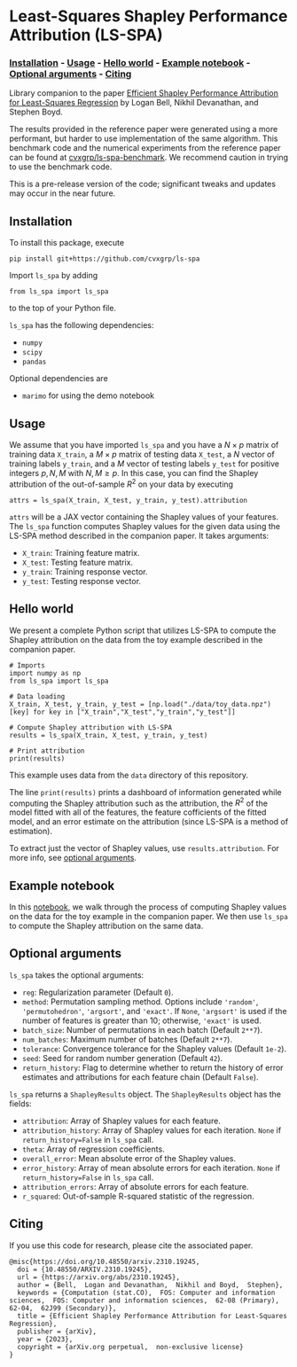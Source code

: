 # Least-Squares Shapley Performance Attribution (LS-SPA)

### [Installation](#Installation) - [Usage](#Usage) - [Hello world](#Hello-world) - [Example notebook](#Example-notebook) - [Optional arguments](#Optional-arguments) - [Citing](#Citing)

Library companion to the paper [Efficient Shapley Performance Attribution for Least-Squares
Regression](https://web.stanford.edu/~boyd/papers/ls_shapley.html) by Logan Bell,
Nikhil Devanathan, and Stephen Boyd.

The results provided in the reference paper were generated using a more performant, but
harder to use implementation of the same algorithm. This benchmark code and the numerical 
experiments from the reference paper can be found at 
[cvxgrp/ls-spa-benchmark](https://github.com/cvxgrp/ls-spa-benchmark). We recommend
caution in trying to use the benchmark code.

This is a pre-release version of the code; significant tweaks and updates may occur in the near future.

## Installation

To install this package, execute
```
pip install git+https://github.com/cvxgrp/ls-spa
```

Import `ls_spa` by adding
```
from ls_spa import ls_spa
```
to the top of your Python file.

`ls_spa` has the following dependencies:
- `numpy`
- `scipy`
- `pandas`

Optional dependencies are
- `marimo` for using the demo notebook

## Usage

We assume that you have imported `ls_spa` and you have a $N\times p$
matrix of training data `X_train`, a $M\times p$ matrix of testing data `X_test`,
a $N$ vector of training labels `y_train`, and a $M$ vector of testing labels `y_test`
for positive integers $p, N, M$ with $N,M\geq p$. In this case, you can find the
Shapley attribution of the out-of-sample $R^2$ on your data by executing

```
attrs = ls_spa(X_train, X_test, y_train, y_test).attribution
```

`attrs` will be a JAX vector containing the Shapley values of your features.
The `ls_spa` function computes Shapley values for the given data using
the LS-SPA method described in the companion paper. It takes arguments:

- `X_train`: Training feature matrix.
- `X_test`: Testing feature matrix.
- `y_train`: Training response vector.
- `y_test`: Testing response vector.

## Hello world

We present a complete Python script that utilizes LS-SPA to compute
the Shapley attribution on the data from the toy example described
in the companion paper.

```
# Imports
import numpy as np
from ls_spa import ls_spa

# Data loading
X_train, X_test, y_train, y_test = [np.load("./data/toy_data.npz")[key] for key in ["X_train","X_test","y_train","y_test"]]

# Compute Shapley attribution with LS-SPA
results = ls_spa(X_train, X_test, y_train, y_test)

# Print attribution
print(results)
```
This example uses data from the `data`
directory of this repository.

The line `print(results)` prints a dashboard of information generated while
computing the Shapley attribution such as the attribution, the $R^2$ of the
model fitted with all of the features, the feature cofficients of the fitted
model, and an error estimate on the attribution (since LS-SPA is a method
of estimation).

To extract just the vector of Shapley values, use `results.attribution`.
For more info, see [optional arguments](#Optional-arguments).

## Example notebook

In this [notebook](./notebooks/shapley_toy.py), we walk through the process of
computing Shapley values on the data for the toy example in the
companion paper. We then use `ls_spa` to compute the Shapley attribution
on the same data.

## Optional arguments
`ls_spa` takes the optional arguments:
- `reg`: Regularization parameter (Default `0`).
- `method`: Permutation sampling method. Options include `'random'`,
  `'permutohedron'`, `'argsort'`, and `'exact'`. If `None`, `'argsort'` is used
  if the number of features is greater than 10; otherwise, `'exact'` is used.
- `batch_size`: Number of permutations in each batch (Default `2**7`).
- `num_batches`: Maximum number of batches (Default `2**7`).
- `tolerance`: Convergence tolerance for the Shapley values (Default `1e-2`).
- `seed`: Seed for random number generation (Default `42`).
- `return_history`: Flag to determine whether to return the history of error estimates and attributions for each feature chain (Default `False`).

`ls_spa` returns a `ShapleyResults` object. The `ShapleyResults` object
has the fields:
- `attribution`: Array of Shapley values for each feature.
- `attribution_history`: Array of Shapley values for each iteration.
  `None` if `return_history=False` in `ls_spa` call.
- `theta`: Array of regression coefficients.
- `overall_error`: Mean absolute error of the Shapley values.
- `error_history`: Array of mean absolute errors for each iteration.
  `None` if `return_history=False` in `ls_spa` call.
- `attribution_errors`: Array of absolute errors for each feature.
- `r_squared`: Out-of-sample R-squared statistic of the regression.

## Citing

If you use this code for research, please cite the associated paper.
```
@misc{https://doi.org/10.48550/arxiv.2310.19245,
  doi = {10.48550/ARXIV.2310.19245},
  url = {https://arxiv.org/abs/2310.19245},
  author = {Bell,  Logan and Devanathan,  Nikhil and Boyd,  Stephen},
  keywords = {Computation (stat.CO),  FOS: Computer and information sciences,  FOS: Computer and information sciences,  62-08 (Primary),  62-04,  62J99 (Secondary)},
  title = {Efficient Shapley Performance Attribution for Least-Squares Regression},
  publisher = {arXiv},
  year = {2023},
  copyright = {arXiv.org perpetual,  non-exclusive license}
}
```
